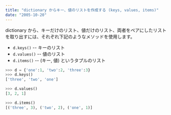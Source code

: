 ```yaml
---
title: "dictionary からキー、値のリストを作成する (keys, values, items)"
date: "2005-10-20"
---
```


dictionary から、キーだけのリスト、値だけのリスト、両者をペアにしたリストを取り出すには、それぞれ下記のようなメソッドを使用します。

* `d.keys()` -- キーのリスト
* `d.values()` -- 値のリスト
* `d.items()` -- (キー, 値) というタプルのリスト

```python
>>> d = {'one':1, 'two':2, 'three':3}
>>> d.keys()
['three', 'two', 'one']

>>> d.values()
[3, 2, 1]

>>> d.items()
[('three', 3), ('two', 2), ('one', 1)]
```

